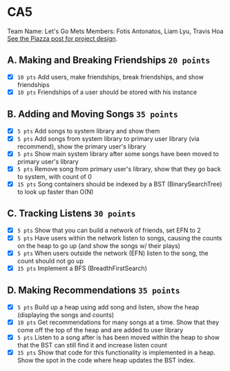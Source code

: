 # CA5
Team Name: Let's Go Mets
Members: Fotis Antonatos, Liam Lyu, Travis Hoa
[See the Piazza post for project design](https://piazza.com/class/kkwzvpyvhe5349?cid=640).

## A. Making and Breaking Friendships `20 points`
 - [X] `10 pts` Add users, make friendships, break friendships, and show friendships
 - [X] `10 pts` Friendships of a user should be stored with his instance
## B. Adding and Moving Songs `35 points`
 - [X] `5 pts` Add songs to system library and show them
 - [X] `5 pts` Add songs from system library to primary user library (via recommend), show the primary user's library
 - [X] `5 pts` Show main system library after some songs have been moved to primary user's library
 - [X] `5 pts` Remove song from primary user's library, show that they go back to system, with count of 0
 - [X] `15 pts` Song containers should be indexed by a BST (BinarySearchTree) to look up faster than O(N)
## C. Tracking Listens `30 points`
 - [X] `5 pts` Show that you can build a network of friends, set EFN to 2
 - [X] `5 pts` Have users within the network listen to songs, causing the counts on the heap to go up (and show the songs w/ their plays)
 - [X] `5 pts` When users outside the network (EFN) listen to the song, the count should not go up
 - [X] `15 pts` Implement a BFS (BreadthFirstSearch)
## D. Making Recommendations `35 points`
 - [X] `5 pts` Build up a heap using add song and listen, show the heap (displaying the songs and counts)
 - [X] `10 pts` Get recommendations for many songs at a time. Show that they come off the top of the heap and are added to user library
 - [X] `5 pts` Listen to a song after is has been moved within the heap to show that the BST can still find it and increase listen count
 - [X] `15 pts` Show that code for this functionality is implemented in a heap. Show the spot in the code where heap updates the BST index.